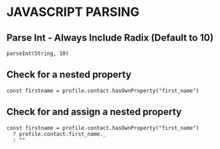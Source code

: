 # JAVASCRIPT PARSING

## Parse Int - Always Include Radix (Default to 10)
`parseInt(String, 10)`

## Check for a nested property
`const firstname = profile.contact.hasOwnProperty("first_name")`

## Check for and assign a nested property
```
const firstname = profile.contact.hasOwnProperty("first_name")
  ? profile.contact.first_name._
  : ""
```
